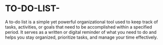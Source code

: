 # TO-DO-LIST-


A to-do list is a simple yet powerful organizational tool used to keep track of tasks, activities, or goals that need to be accomplished within a specified period. It serves as a written or digital reminder of what you need to do and helps you stay organized, prioritize tasks, and manage your time effectively.
